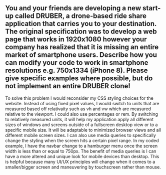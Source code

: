 ## You and your friends are developing a new start-up called DRUBER, a drone-based ride share application that carries you to your destination. The original specification was to develop a web page that works in 1920x1080 however your company has realized that it is missing an entire market of smartphone users. Describe how you can modify your code to work in smartphone resolutions e.g. 750x1334 (iPhone 8). Please give specific examples where possible, but do not implement an entire DRUBER clone!


To solve this problem I would reconsider my CSS styling choices for the website. Instead of using fixed pixel values, I would switch to units that are measured based off relativaity such as vh and vw which are measured relative to the viewport. I could also use percentages or rem. By switching to relatively measured units, it will help my application apply all different sizes of windows and screens outside of a fullscreen desktop view or to a specific mobile size. It will be adaptable to minimized browser views and all different mobile screen sizes. I can also use media queries to specifically change the styling when the screen hits a certain pixel range. In my coded example, I have the navbar change to a hamburger menu once the screen width is less than or equal to 750px. The benefit of media queries is I can have a more altered and unique look for mobile devices than desktop. This is helpful because many UI/UX principles will change when it comes to a smaller/bigger screen and maneuvering by touchscreen rather than mouse.
